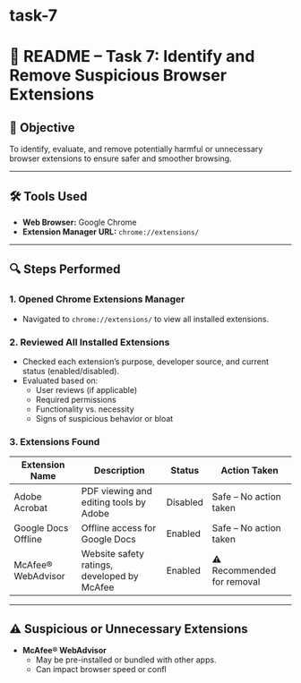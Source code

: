 # task-7
# 🧾 README – Task 7: Identify and Remove Suspicious Browser Extensions

## 📌 Objective
To identify, evaluate, and remove potentially harmful or unnecessary browser extensions to ensure safer and smoother browsing.

---

## 🛠️ Tools Used
- **Web Browser:** Google Chrome  
- **Extension Manager URL:** `chrome://extensions/`

---

## 🔍 Steps Performed

### 1. Opened Chrome Extensions Manager
- Navigated to `chrome://extensions/` to view all installed extensions.

### 2. Reviewed All Installed Extensions
- Checked each extension’s purpose, developer source, and current status (enabled/disabled).
- Evaluated based on:
  - User reviews (if applicable)
  - Required permissions
  - Functionality vs. necessity
  - Signs of suspicious behavior or bloat

### 3. Extensions Found

| Extension Name         | Description                                      | Status   | Action Taken               |
|------------------------|--------------------------------------------------|----------|----------------------------|
| Adobe Acrobat          | PDF viewing and editing tools by Adobe          | Disabled | Safe – No action taken     |
| Google Docs Offline    | Offline access for Google Docs                  | Enabled  | Safe – No action taken     |
| McAfee® WebAdvisor     | Website safety ratings, developed by McAfee     | Enabled  | ⚠️ Recommended for removal |

---

## ⚠️ Suspicious or Unnecessary Extensions
- **McAfee® WebAdvisor**
  - May be pre-installed or bundled with other apps.
  - Can impact browser speed or confl

